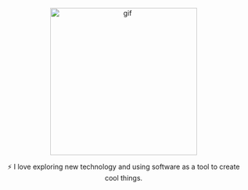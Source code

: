 
<p align='center'>
<img src="https://media.giphy.com/media/8PyTvI5EOu9LbAm8uS/giphy.gif" width="300" height="300" alt="gif">
</p>
<p  align='center'>⚡ I love exploring new technology and using software as a tool to create cool things.</p>

<!--
**Mgla96/Mgla96** is a ✨ _special_ ✨ repository because its `README.md` (this file) appears on your GitHub profile.

Here are some ideas to get you started:

- 🔭 I’m currently working on ...
- 🌱 I’m currently learning ...
- 👯 I’m looking to collaborate on ...
- 🤔 I’m looking for help with ...
- 💬 Ask me about ...
- 📫 How to reach me: ...
- 😄 Pronouns: ...
- ⚡ Fun fact: ...
-->

